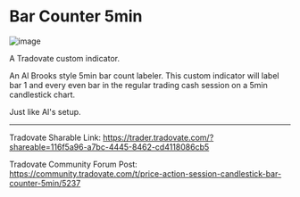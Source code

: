 # Bar Counter 5min

![image](https://user-images.githubusercontent.com/3299770/182980217-04deac5c-ded3-433b-829e-2fee6524bc6e.png)

A Tradovate custom indicator.

An Al Brooks style 5min bar count labeler. This custom indicator will label bar 1 and every even bar in the regular trading cash session on a 5min candlestick chart. 

Just like Al's setup.

----

Tradovate Sharable Link: https://trader.tradovate.com/?shareable=116f5a96-a7bc-4445-8462-cd4118086cb5

Tradovate Community Forum Post: https://community.tradovate.com/t/price-action-session-candlestick-bar-counter-5min/5237
